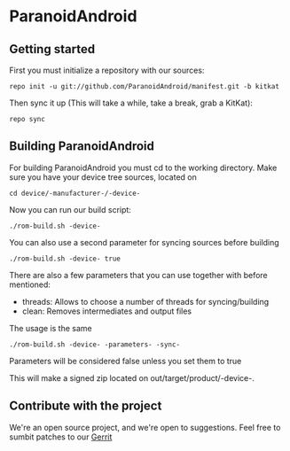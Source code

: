 ParanoidAndroid
===============

Getting started
---------------
First you must initialize a repository with our sources:

    repo init -u git://github.com/ParanoidAndroid/manifest.git -b kitkat

Then sync it up (This will take a while, take a break, grab a KitKat):

    repo sync


Building ParanoidAndroid
------------------------

For building ParanoidAndroid you must cd to the working directory.
Make sure you have your device tree sources, located on

    cd device/-manufacturer-/-device-

Now you can run our build script:

    ./rom-build.sh -device-


You can also use a second parameter for syncing sources before building

    ./rom-build.sh -device- true

There are also a few parameters that you can use together with before mentioned:

* threads: Allows to choose a number of threads for syncing/building
* clean: Removes intermediates and output files

The usage is the same
    
    ./rom-build.sh -device- -parameters- -sync-

Parameters will be considered false unless you set them to true

This will make a signed zip located on out/target/product/-device-.

Contribute with the project
---------------------------

We're an open source project, and we're open to suggestions. Feel free to sumbit patches to our [Gerrit](https://gerrit.paranoidandroid.co/)


